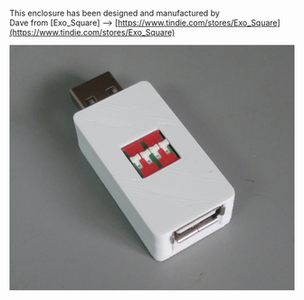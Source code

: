 This enclosure has been designed and manufactured by  
Dave from [Exo_Square] --> [https://www.tindie.com/stores/Exo_Square](https://www.tindie.com/stores/Exo_Square)

![Test](USB_enclosure_V2_Exo_Square_1.png)


